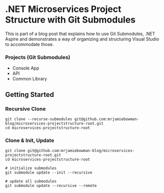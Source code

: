 # .NET Microservices Project Structure with Git Submodules
This is part of a blog post that explains how to use Git Submodules, .NET Aspire and demonstrates a way of organizing and structuring Visual Studio to accommodate those.   

### Projects (Git Submodules)
* Console App
* API
* Common Library

## Getting Started

### Recursive Clone
```cli
git clone --recurse-submodules git@github.com:mrjamiebowman-blog/microservices-projectstructure-root.git
cd microservices-projectstructure-root
```

### Clone & Init, Update
```cli
git clone git@github.com:mrjamiebowman-blog/microservices-projectstructure-root.git
cd microservices-projectstructure-root

# initialize submodules
git submodule update --init --recursive

# update all submodules
git submodule update --recursive --remote
```
